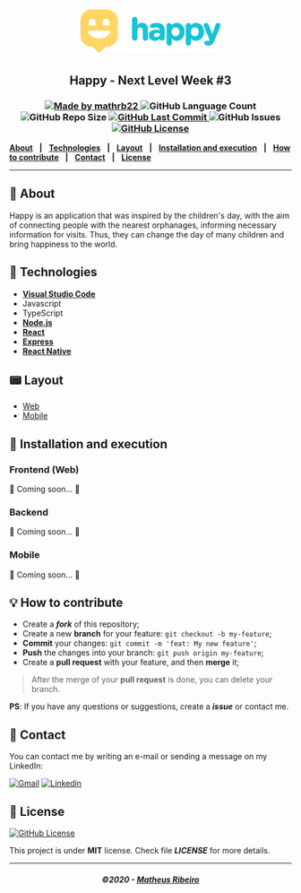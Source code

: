 <h1 align="center">
    <img alt="Happy" title="#logo" src="./.github/Logo.svg" width="250px" />
</h1>

<h2 align="center">
  Happy - Next Level Week #3
</h2>

<h3 align="center">
  <a href="https://github.com/mathrb22">
    <img alt="Made by mathrb22" src="https://img.shields.io/badge/made%20by-mathrb22-yellow">
  </a>
  <img alt="GitHub Language Count" src="https://img.shields.io/github/languages/count/mathrb22/Happy">
  <img alt="GitHub Repo Size" src="https://img.shields.io/github/repo-size/mathrb22/Happy">
  <a href="https://github.com/mathrb22/SemanaOmnistack11/commits/master">
    <img alt="GitHub Last Commit" src="https://img.shields.io/github/last-commit/mathrb22/Happy">
  </a>
  <img alt="GitHub Issues" src="https://img.shields.io/github/issues/mathrb22/Happy">
  <a href="https://github.com/mathrb22/Happy/blob/master/LICENSE">
    <img alt="GitHub License" src="https://img.shields.io/github/license/mathrb22/Happy">
  </a>
</h3>

[**About**](#-about) &nbsp;&nbsp;**|**&nbsp;&nbsp;
[**Technologies**](#-technologies) &nbsp;&nbsp;**|**&nbsp;&nbsp;
[**Layout**](#-layout) &nbsp;&nbsp;**|**&nbsp;&nbsp;
[**Installation and execution**](#-installation-and-execution) &nbsp;&nbsp;**|**&nbsp;&nbsp;
[**How to contribute**](#-how-to-contribute) &nbsp;&nbsp;**|**&nbsp;&nbsp;
[**Contact**](#-contact) &nbsp;&nbsp;**|**&nbsp;&nbsp;
[**License**](#-license)

---

## 📃 About

Happy is an application that was inspired by the children's day, with the aim of connecting people with the nearest orphanages, informing necessary information for visits. Thus, they can change the day of many children and bring happiness to the world.

## 🚀 Technologies

- [**Visual Studio Code**](https://code.visualstudio.com/)
- Javascript
- TypeScript
- [**Node.js**](https://nodejs.org/en/)
- [**React**](https://reactjs.org)
- [**Express**](https://expressjs.com/pt-br/)
- [**React Native**](https://facebook.github.io/react-native/)

## 📟 Layout

- [Web](https://www.figma.com/file/mDEbnoojksG4w8sOxmudh3/Happy-Web/duplicate)
- [Mobile](https://www.figma.com/file/X27FfVxAgy9f5IFa7ONlph/Happy-Mobile/duplicate)

## 🔧 Installation and execution

### Frontend (Web)

🚧 Coming soon... 🚧

### Backend

🚧 Coming soon... 🚧

### Mobile

🚧 Coming soon... 🚧

## 💡 How to contribute

- Create a **_fork_** of this repository;
- Create a new **branch** for your feature: `git checkout -b my-feature`;
- **Commit** your changes: `git commit -m 'feat: My new feature'`;
- **Push** the changes into your branch: `git push origin my-feature`;
- Create a **pull request** with your feature, and then **merge** it;

> After the merge of your **pull request** is done, you can delete your branch.

**PS**: If you have any questions or suggestions, create a _**issue**_ or contact me.

## 📲 Contact

You can contact me by writing an e-mail or sending a message on my LinkedIn:

<a href="mailto:mathribe2020@gmail.com"><img src="https://img.shields.io/badge/-Gmail-E94134?style=flat-square&logo=Gmail&logoColor=white&link=mailto:mathribe2020@gmail.com" alt="Gmail"/></a>
<a href="https://www.linkedin.com/in/matheus-ribeiro-dev/"><img src="https://img.shields.io/badge/-LinkedIn-0270AD?style=flat-square&logo=Linkedin&logoColor=white&link=https://www.linkedin.com/in/matheus-ribeiro-dev/" alt="Linkedin"/></a>

## 📝 License

<a href="https://github.com/mathrb22/Happy/blob/master/LICENSE">
    <img alt="GitHub License" src="https://img.shields.io/github/license/mathrb22/Happy">
</a>

This project is under **MIT** license. Check file _**LICENSE**_ for more details.

---

<h5 align="center">
  &copy;2020 - <a href="https://github.com/mathrb22/">Matheus Ribeiro</a>
</h5>
